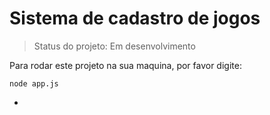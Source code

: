 # Sistema de cadastro de jogos

> Status do projeto: Em desenvolvimento

Para rodar este projeto na sua maquina, por favor digite:

```
node app.js
```

+